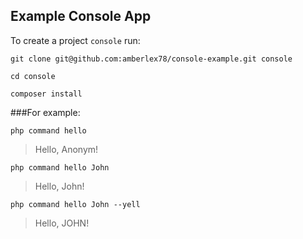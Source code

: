 ## Example Console App

To create a project `console` run:

`git clone git@github.com:amberlex78/console-example.git console`

`cd console`

`composer install`

###For example:

`php command hello`

> Hello, Anonym!

`php command hello John`

> Hello, John!

`php command hello John --yell`

> Hello, JOHN!
